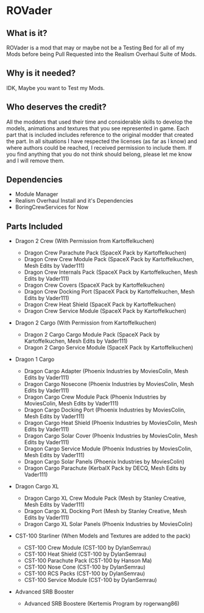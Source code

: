 # ROVader

## What is it?

ROVader is a mod that may or maybe not be a Testing Bed for all of my Mods before being Pull Requested into the Realism Overhaul Suite of Mods.

## Why is it needed?

IDK, Maybe you want to Test my Mods.

## Who deserves the credit?

All the modders that used their time and considerable skills to develop the models, animations and textures that you see represented in game. Each part that is included includes reference to the original modder that created the part. In all situations I have respected the licenses (as far as I know) and where authors could be reached, I received permission to include them. If you find anything that you do not think should belong, please let me know and I will remove them.

## Dependencies

* Module Manager
* Realism Overhaul Install and it's Dependencies
* BoringCrewServices for Now

## Parts Included

* Dragon 2 Crew (With Permission from Kartoffelkuchen)
  * Dragon Crew Parachute Pack (SpaceX Pack by Kartoffelkuchen)
  * Dragon Crew Crew Module Pack (SpaceX Pack by Kartoffelkuchen, Mesh Edits by Vader111)
  * Dragon Crew Internals Pack (SpaceX Pack by Kartoffelkuchen, Mesh Edits by Vader111)
  * Dragon Crew Covers (SpaceX Pack by Kartoffelkuchen)
  * Dragon Crew Docking Port (SpaceX Pack by Kartoffelkuchen, Mesh Edits by Vader111)
  * Dragon Crew Heat Shield (SpaceX Pack by Kartoffelkuchen)
  * Dragon Crew Service Module (SpaceX Pack by Kartoffelkuchen)

* Dragon 2 Cargo (With Permission from Kartoffelkuchen)
  * Dragon 2 Cargo Cargo Module Pack (SpaceX Pack by Kartoffelkuchen, Mesh Edits by Vader111)
  * Dragon 2 Cargo Service Module (SpaceX Pack by Kartoffelkuchen)

* Dragon 1 Cargo
  * Dragon Cargo Adapter (Phoenix Industries by MoviesColin, Mesh Edits by Vader111)
  * Dragon Cargo Nosecone (Phoenix Industries by MoviesColin, Mesh Edits by Vader111)
  * Dragon Cargo Crew Module Pack (Phoenix Industries by MoviesColin, Mesh Edits by Vader111)
  * Dragon Cargo Docking Port (Phoenix Industries by MoviesColin, Mesh Edits by Vader111)
  * Dragon Cargo Heat Shield (Phoenix Industries by MoviesColin, Mesh Edits by Vader111)
  * Dragon Cargo Solar Cover (Phoenix Industries by MoviesColin, Mesh Edits by Vader111)
  * Dragon Cargo Service Module (Phoenix Industries by MoviesColin, Mesh Edits by Vader111)
  * Dragon Cargo Solar Panels (Phoenix Industries by MoviesColin)
  * Dragon Cargo Parachute (KerbalX Pack by DECQ, Mesh Edits by Vader111)

* Dragon Cargo XL
  * Dragon Cargo XL Crew Module Pack (Mesh by Stanley Creative, Mesh Edits by Vader111)
  * Dragon Cargo XL Docking Port (Mesh by Stanley Creative, Mesh Edits by Vader111)
  * Dragon Cargo XL Solar Panels (Phoenix Industries by MoviesColin)

* CST-100 Starliner (When Models and Textures are added to the pack)
  * CST-100 Crew Module (CST-100 by DylanSemrau)
  * CST-100 Heat Shield (CST-100 by DylanSemrau)
  * CST-100 Parachute Pack (CST-100 by Hanson Ma)
  * CST-100 Nose Cone (CST-100 by DylanSemrau)
  * CST-100 RCS Packs (CST-100 by DylanSemrau)
  * CST-100 Service Module (CST-100 by DylanSemrau)

* Advanced SRB Booster
  * Advanced SRB Boostere (Kertemis Program by rogerwang86)
